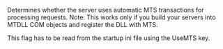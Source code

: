 ﻿Determines whether the server uses automatic MTS transactions for processing requests. Note: This works only if you build your servers into MTDLL COM objects and register the DLL with MTS. 

This flag has to be read from the startup ini file using the UseMTS key.